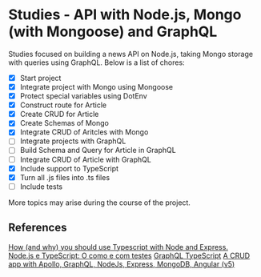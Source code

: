 # **Studies - API with Node.js, Mongo (with Mongoose) and GraphQL**

Studies focused on building a news API on Node.js, taking Mongo storage with queries using GraphQL. Below is a list of chores:

- [x] Start project
- [x] Integrate project with Mongo using Mongoose
- [x] Protect special variables using DotEnv
- [x] Construct route for Article
- [x] Create CRUD for Article
- [x] Create Schemas of Mongo
- [x] Integrate CRUD of Aritcles with Mongo
- [ ] Integrate projects with GraphQL
- [ ] Build Schema and Query for Article in GraphQL
- [ ] Integrate CRUD of Article with GraphQL
- [x] Include support to TypeScript
- [x] Turn all .js files into .ts files
- [ ] Include tests

More topics may arise during the course of the project.

## **References**

[How (and why) you should use Typescript with Node and Express.](https://medium.com/javascript-in-plain-english/typescript-with-node-and-express-js-why-when-and-how-eb6bc73edd5d)  
[Node.js e TypeScript: O como e com testes](https://medium.com/@oieduardorabelo/node-js-e-typescript-o-como-e-com-testes-7affce2c02a8)
[GraphQL TypeScript](https://pusher.com/tutorials/graphql-typescript)
[A CRUD app with Apollo, GraphQL, NodeJs, Express, MongoDB, Angular (v5)](https://blog.cloudboost.io/a-crud-app-with-apollo-graphql-nodejs-express-mongodb-angular5-2874111cd6a5)